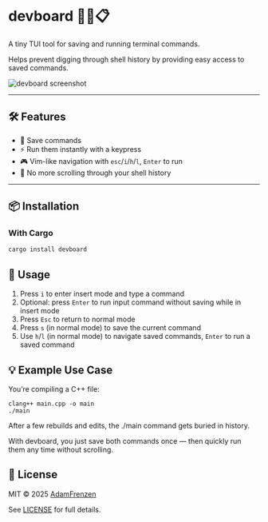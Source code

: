 # devboard 🧑‍💻📋

A tiny TUI tool for saving and running terminal commands.

Helps prevent digging through shell history by providing easy access to saved commands.

![devboard screenshot](https://github.com/user-attachments/assets/662b312b-e6b8-4e28-8b49-a566458064d8)

---

## 🛠️ Features

- 📝 Save commands
- ⚡ Run them instantly with a keypress
- 🎮 Vim-like navigation with `esc`/`i`/`h`/`l`, `Enter` to run
- 💾 No more scrolling through your shell history

---

## 📦 Installation

### With Cargo

```bash
cargo install devboard
```

## 🚀 Usage

1. Press `i` to enter insert mode and type a command
2. Optional: press `Enter` to run input command without saving while in insert mode
3. Press `Esc` to return to normal mode
4. Press `s` (in normal mode) to save the current command
5. Use `h`/`l` (in normal mode) to navigate saved commands, `Enter` to run a saved command

## 💡 Example Use Case

You’re compiling a C++ file:

```
clang++ main.cpp -o main
./main
```

After a few rebuilds and edits, the ./main command gets buried in history.

With devboard, you just save both commands once — then quickly run them any time without scrolling.

## 📄 License

MIT © 2025 [AdamFrenzen](https://adamfrenzen.com)

See [LICENSE](./LICENSE) for full details.
